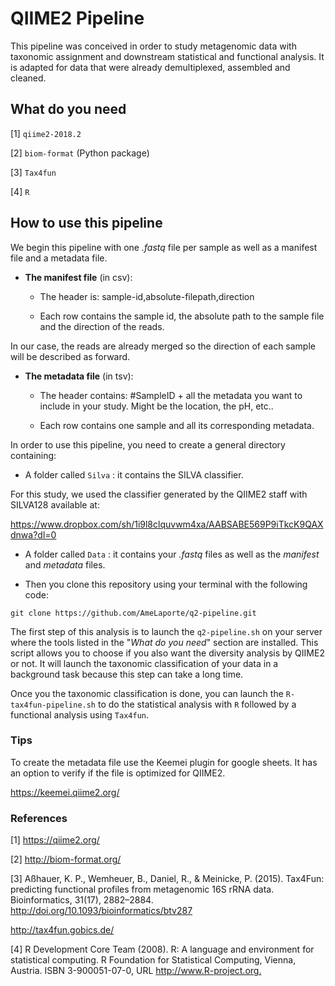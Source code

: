 # QIIME2 Pipeline

This pipeline was conceived in order to study metagenomic data with taxonomic assignment and downstream statistical and functional analysis.
It is adapted for data that were already demultiplexed, assembled and cleaned.

## What do you need

[1] `qiime2-2018.2`

[2] `biom-format` (Python package)

[3] `Tax4fun`

[4] `R`

## How to use this pipeline
We begin this pipeline with one *.fastq* file per sample as well as a manifest file and a metadata file.

- **The manifest file** (in csv):

  - The header is: sample-id,absolute-filepath,direction

  - Each row contains the sample id, the absolute path to the sample file and the direction of the reads.

In our case, the reads are already merged so the direction of each sample will be described as forward.

- **The metadata file** (in tsv):

  - The header contains: #SampleID + all the metadata you want to include in your study. Might be the location, the pH, etc..

  - Each row contains one sample and all its corresponding metadata.

In order to use this pipeline, you need to create a general directory containing:

- A folder called `Silva` : it contains the SILVA classifier.

For this study, we used the classifier generated by the QIIME2 staff with SILVA128 available at:

<https://www.dropbox.com/sh/1i9l8clquvwm4xa/AABSABE569P9iTkcK9QAXdnwa?dl=0>

- A folder called `Data` : it contains your *.fastq* files as well as the *manifest* and *metadata* files.

- Then you clone this repository using your terminal with the following code:

```{bash}
git clone https://github.com/AmeLaporte/q2-pipeline.git
 ```

The first step of this analysis is to launch the `q2-pipeline.sh` on your server where the tools listed in the "*What do you need*" section are installed.
This script allows you to choose if you also want the diversity analysis by QIIME2 or not.
It will launch the taxonomic classification of your data in a background task because this step can take a long time.

Once you the taxonomic classification is done, you can launch the `R-tax4fun-pipeline.sh` to do the statistical analysis with `R` followed by a functional analysis using `Tax4fun`.

### Tips

To create the metadata file use the Keemei plugin for google sheets. It has an option to verify if the file is optimized for QIIME2.

<https://keemei.qiime2.org/>


### References

[1] <https://qiime2.org/>

[2] <http://biom-format.org/>

[3] Aßhauer, K. P., Wemheuer, B., Daniel, R., & Meinicke, P. (2015). Tax4Fun: predicting functional profiles from metagenomic 16S rRNA data. Bioinformatics, 31(17), 2882–2884. <http://doi.org/10.1093/bioinformatics/btv287>

<http://tax4fun.gobics.de/>

[4]  R Development Core Team (2008). R: A language and environment for
  statistical computing. R Foundation for Statistical Computing,
  Vienna, Austria. ISBN 3-900051-07-0, URL <http://www.R-project.org.>


